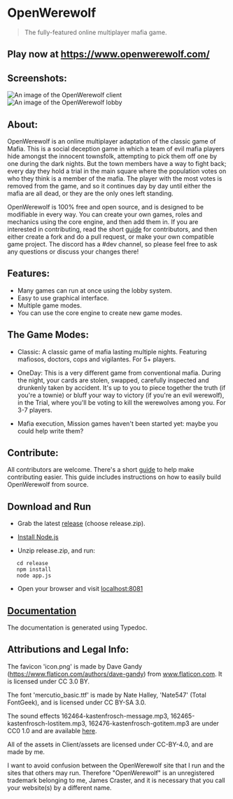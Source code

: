 # OpenWerewolf

> The fully-featured online multiplayer mafia game.

## Play now at https://www.openwerewolf.com/

## Screenshots:

![An image of the OpenWerewolf client](https://github.com/JamesCraster/OpenWerewolf/blob/master/.github/Screenshots/Screenshot.png)
![An image of the OpenWerewolf lobby](https://github.com/JamesCraster/OpenWerewolf/blob/master/.github/Screenshots/Screen%20Shot%202018-08-20%20at%2021.19.07.png)

## About:

OpenWerewolf is an online multiplayer adaptation of the classic game of Mafia. This is a social deception game in which a team of evil mafia players hide amongst the innocent townsfolk, attempting to pick them off one by one during the dark nights. But the town members have a way to fight back; every day they hold a trial in the main square where the population votes on who they think is a member of the mafia. The player with the most votes is removed from the game, and so it continues day by day until either the mafia are all dead, or they are the only ones left standing.

OpenWerewolf is 100% free and open source, and is designed to be modifiable in every way. You can create your own games, roles and mechanics using the core engine, and then add them in. If you are interested in contributing, read the short [guide](https://github.com/JamesCraster/OpenWerewolf/wiki/Contributing) for contributors, and then either create a fork and do a pull request, or make your own compatible game project. The discord has a #dev channel, so please feel free to ask any questions or discuss your changes there!

## Features:

- Many games can run at once using the lobby system.
- Easy to use graphical interface.
- Multiple game modes.
- You can use the core engine to create new game modes.

## The Game Modes:

- Classic: A classic game of mafia lasting multiple nights. Featuring mafiosos, doctors, cops and vigilantes. For 5+ players.

- OneDay: This is a very different game from conventional mafia. During the night, your cards are stolen, swapped, carefully inspected and drunkenly taken by accident.
  It's up to you to piece together the truth (if you're a townie) or bluff your way to victory (if you're an evil werewolf),
  in the Trial, where you'll be voting to kill the werewolves among you. For 3-7 players.

- Mafia execution, Mission games haven't been started yet: maybe you could help write them?

## Contribute:

All contributors are welcome.
There's a short [guide](https://github.com/JamesCraster/OpenWerewolf/wiki/Contributing) to help make contributing easier.
This guide includes instructions on how to easily build OpenWerewolf from source.

## Download and Run

- Grab the latest [release](https://github.com/JamesCraster/OpenWerewolf/releases) (choose release.zip).

- [Install Node.js](https://nodejs.org/en/)

- Unzip release.zip, and run:

```
   cd release
   npm install
   node app.js
```

- Open your browser and visit [localhost:8081](http://localhost:8081)

## [Documentation](https://jamescraster.github.io/OpenWerewolf/index.html)

The documentation is generated using Typedoc.

## Attributions and Legal Info:

The favicon 'icon.png' is made by Dave Gandy (https://www.flaticon.com/authors/dave-gandy) from www.flaticon.com. It is licensed under CC 3.0 BY.

The font 'mercutio_basic.ttf' is made by Nate Halley, 'Nate547' (Total FontGeek), and is licensed under CC BY-SA 3.0.

The sound effects 162464-kastenfrosch-message.mp3, 162465-kastenfrosch-lostitem.mp3, 162476-kastenfrosch-gotitem.mp3 are under CC0 1.0 and are available [here](https://freesound.org/people/Kastenfrosch/).

All of the assets in Client/assets are licensed under CC-BY-4.0, and are made by me.

I want to avoid confusion between the OpenWerewolf site that I run and the sites that others may run.
Therefore "OpenWerewolf" is an unregistered trademark belonging to me, James Craster, and it is necessary that you call your website(s) by a different name.
